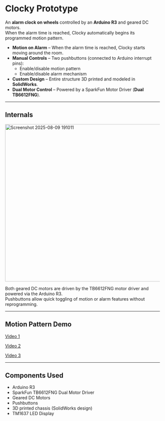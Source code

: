 # Clocky Prototype

An **alarm clock on wheels** controlled by an **Arduino R3** and geared DC motors.  
When the alarm time is reached, Clocky automatically begins its programmed motion pattern.

- **Motion on Alarm** – When the alarm time is reached, Clocky starts moving around the room.
- **Manual Controls** – Two pushbuttons (connected to Arduino interrupt pins):
  - Enable/disable motion pattern
  - Enable/disable alarm mechanism
- **Custom Design** – Entire structure 3D printed and modeled in **SolidWorks**.
- **Dual Motor Control** – Powered by a SparkFun Motor Driver (**Dual TB6612FNG**).

---

## Internals
<img width="676" height="510" alt="Screenshot 2025-08-09 191011" src="https://github.com/user-attachments/assets/f7c8666e-a0a2-4926-9315-be720005dac8" />

Both geared DC motors are driven by the TB6612FNG motor driver and powered via the Arduino R3.  
Pushbuttons allow quick toggling of motion or alarm features without reprogramming.  

---

## Motion Pattern Demo
[Video 1](https://drive.google.com/file/d/1Xim2BYGENngRl8yJdxWr_KkPQyU4Gvop/view?usp=sharing)

[Video 2](https://drive.google.com/file/d/1n1k9Xu-Xdv3UUg2e-7S826QAlP71hYY-/view?usp=sharing)

[Video 3](https://drive.google.com/file/d/1A5TBGNYpLbiU4t36lmuHBT0GEfX0Foji/view?usp=sharing)


---


## Components Used
- Arduino R3
- SparkFun TB6612FNG Dual Motor Driver
- Geared DC Motors
- Pushbuttons
- 3D printed chassis (SolidWorks design)
- TM1637 LED Display


